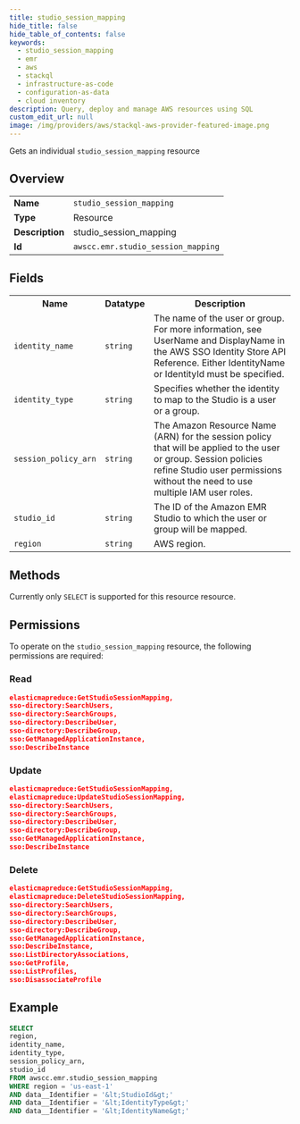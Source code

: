 ```yaml
---
title: studio_session_mapping
hide_title: false
hide_table_of_contents: false
keywords:
  - studio_session_mapping
  - emr
  - aws
  - stackql
  - infrastructure-as-code
  - configuration-as-data
  - cloud inventory
description: Query, deploy and manage AWS resources using SQL
custom_edit_url: null
image: /img/providers/aws/stackql-aws-provider-featured-image.png
---
```

Gets an individual <code>studio_session_mapping</code> resource

## Overview
<table><tbody>
<tr><td><b>Name</b></td><td><code>studio_session_mapping</code></td></tr>
<tr><td><b>Type</b></td><td>Resource</td></tr>
<tr><td><b>Description</b></td><td>studio_session_mapping</td></tr>
<tr><td><b>Id</b></td><td><code>awscc.emr.studio_session_mapping</code></td></tr>
</tbody></table>

## Fields
<table><tbody>
<tr><th>Name</th><th>Datatype</th><th>Description</th></tr>
<tr><td><code>identity_name</code></td><td><code>string</code></td><td>The name of the user or group. For more information, see UserName and DisplayName in the AWS SSO Identity Store API Reference. Either IdentityName or IdentityId must be specified.</td></tr>
<tr><td><code>identity_type</code></td><td><code>string</code></td><td>Specifies whether the identity to map to the Studio is a user or a group.</td></tr>
<tr><td><code>session_policy_arn</code></td><td><code>string</code></td><td>The Amazon Resource Name (ARN) for the session policy that will be applied to the user or group. Session policies refine Studio user permissions without the need to use multiple IAM user roles.</td></tr>
<tr><td><code>studio_id</code></td><td><code>string</code></td><td>The ID of the Amazon EMR Studio to which the user or group will be mapped.</td></tr>
<tr><td><code>region</code></td><td><code>string</code></td><td>AWS region.</td></tr>

</tbody></table>

## Methods
Currently only <code>SELECT</code> is supported for this resource resource.

## Permissions

To operate on the <code>studio_session_mapping</code> resource, the following permissions are required:

### Read
```json
elasticmapreduce:GetStudioSessionMapping,
sso-directory:SearchUsers,
sso-directory:SearchGroups,
sso-directory:DescribeUser,
sso-directory:DescribeGroup,
sso:GetManagedApplicationInstance,
sso:DescribeInstance
```

### Update
```json
elasticmapreduce:GetStudioSessionMapping,
elasticmapreduce:UpdateStudioSessionMapping,
sso-directory:SearchUsers,
sso-directory:SearchGroups,
sso-directory:DescribeUser,
sso-directory:DescribeGroup,
sso:GetManagedApplicationInstance,
sso:DescribeInstance
```

### Delete
```json
elasticmapreduce:GetStudioSessionMapping,
elasticmapreduce:DeleteStudioSessionMapping,
sso-directory:SearchUsers,
sso-directory:SearchGroups,
sso-directory:DescribeUser,
sso-directory:DescribeGroup,
sso:GetManagedApplicationInstance,
sso:DescribeInstance,
sso:ListDirectoryAssociations,
sso:GetProfile,
sso:ListProfiles,
sso:DisassociateProfile
```


## Example
```sql
SELECT
region,
identity_name,
identity_type,
session_policy_arn,
studio_id
FROM awscc.emr.studio_session_mapping
WHERE region = 'us-east-1'
AND data__Identifier = '&lt;StudioId&gt;'
AND data__Identifier = '&lt;IdentityType&gt;'
AND data__Identifier = '&lt;IdentityName&gt;'
```
